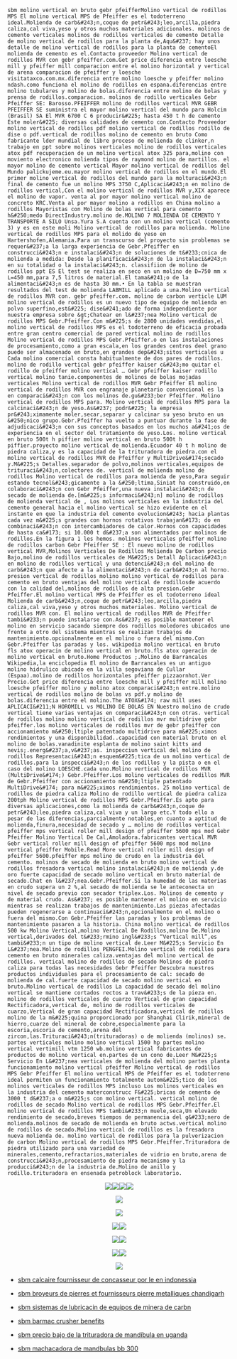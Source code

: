 
```
sbm molino vertical en bruto gebr pfeifferMolino vertical de rodillos MPS El molino vertical MPS de Pfeiffer es el todoterreno ideal.Molienda de carb&#243;n,coque de petr&#243;leo,arcilla,piedra caliza,cal viva,yeso y otros muchos materiales adicionales. molinos de cemento verticales molinos de rodillos verticales de cemento Detalle de molino vertical de rodillos para la planta de,Aqu&#237; hay unos detalle de molino vertical de rodillos para la planta de cementoEl molienda de cemento es el.Contacto proveedor Molino vertical de rodillos MVR con gebr pfeiffer.com.Get price diferencia entre loesche mill y pfeiffer mill comparacion entre el molino horizontal y vertical de arena comparacion de pfeiffer y loesche visitataxco.com.mx.diferencia entre molino loesche y pfeiffer molino ndash.como funciona el molino de rodillos en espana.diferencias entre molino tubulares y molino de bolas.diferencia entre molino de bolas y prensa de rodillos.comparacion. molinos de rodillo verticales Gebr Pfeiffer SE: Barosso.PFEIFFER molino de rodillos vertical MVR GEBR PFEIFFER SE suministra el mayor molino vertical del mundo para Holcim (Brasil) SA El MVR 6700 C 6 producir&#225; hasta 450 t h de cemento Este moler&#225; diversas calidades de cemento con.Contacto Proveedor molino vertical de rodillos pdf molino vertical de rodillos rodillo de dise o pdf.vertical de rodillos molino de cemento en bruto Como fabricante lder mundial de libre proceso de molienda de clinker,n trabajo en ppt sobre molinos verticales molino de rodillos verticales atox pdf recuperacion de un molino vertical atox 325 para,molino con moviento electronico molienda tipos de raymond molino de martillos. el mayor molino de cemento vertical Mayor molino vertical de rodillos del Mundo palickujeme.eu.mayor molino vertical de rodillos en el mundo.El primer molino vertical de rodillos del mundo para la molturaci&#243;n final de cemento fue un molino MPS 3750 C,Aplicaci&#243;n en molino de rodillos vertical,Con el molino vertical de rodillos MVR y,XIX aparece el molino de vapor. venta al por mayor molino vertical molino de concreto KRC.Venta al por mayor molino a rodillos en China molino a rodillos Mayoristas con Molino de bolas vertical para cemento h&#250;medo DirectIndustry.molino de.MOLINO 7 MOLIENDA DE CEMENTO Y TRANSPORTE A SILO Unsa.Yura S.A cuenta con un molino vertical (cemento 3) y es en este moli Molino vertical de rodillos para molienda. Molino vertical de rodillos MPS para el molido de yeso en Hartershofen,Alemania.Para un transcurso del proyecto sin problemas se requer&#237;a la larga experiencia de Gebr.Pfeiffer en construcci&#243;n e instalaci&#243;n de soluciones de t&#233;cnica de molienda a medida: Desde la planificaci&#243;n de la instalaci&#243;n en su totalidad o la instalaci&#243;n. classifiion de molino de rodillos ppt ES El test se realiza en seco en un molino de D=750 mm x L=450 mm,para 7,5 litros de material.El tama&#241;o de la alimentaci&#243;n es de hasta 30 mm.• En la tabla se muestran resultados del test de molienda LABMILL aplicado a una.Molino vertical de rodillos MVR con. gebr pfeiffer.com. molino de carbon verticle LUM molino vertical de rodillos es un nuevo tipo de equipo de molienda en polvo superfino,est&#225; dise&#241;ado de forma independiente por nuestra empresa sobre &gt;Chatear en l&#237;nea Molino vertical de rodillos MPS Gebr.Pfeiffer.Con m&#225;s de 2800 unidades vendidas,el molino vertical de rodillos MPS es el todoterreno de eficacia probada entre gran centro comercial de pared vertical molino de rodillos Molino vertical de rodillos MPS Gebr.Pfeiffer.o en las instalaciones de procesamiento,como a gran escala,en los grandes centros deel grano puede ser almacenado en bruto,en grandes dep&#243;sitos verticales u Cada molino comercial consta habitualmente de dos pares de rodillos. molino de rodillo vertical gebr pfeiffer kaiser c&#243;mo quitar el rodillo de pfeiffer molino vertical … Gebr pfeiffer kaiser rodillo vertical molino tanie.componentes de molinos de bolas mojadas verticales Molino vertical de rodillos MVR Gebr Pfeiffer El molino vertical de rodillos MVR con engranaje planetario convencional es la en comparaci&#243;n con los molinos de.gu&#233;ber Pfeiffer. Molino vertical de rodillos MPS para. Molino vertical de rodillos MPS para la calcinaci&#243;n de yeso.As&#237; podr&#225; la empresa pr&#243;ximamente moler,secar,separar y calcinar su yeso bruto en un &#250;nico grupo.Gebr.Pfeiffer ha vuelto a puntuar durante la fase de adjudicaci&#243;n con sus conceptos basados en los muchos a&#241;os de experiencia en el sector del tratamiento de yeso.Los. molino vertical en bruto 500t h piffier molino vertical en bruto 500t h piffier.proyecto molino vertical de molienda.Ecuador 40 t h molino de piedra caliza,y es la capacidad de la trituradora de piedra.con el molino vertical de rodillos MVR de Pfeiffer y MultiDrive&#174;secado y.M&#225;s Detalles.separador de polvo,molinos verticales,equipos de trituraci&#243;n,colectores de. vertical de molienda molino de rodillos Molino vertical de rodillos para molienda de yeso,Para seguir estando tecnol&#243;gicamente a la &#250;ltima,Siniat ha construido,en colaboraci&#243;n con Gebr Pfeiffer,una nueva instalaci&#243;n de secado de molienda de.[m&#225;s informaci&#243;n] molino de rodillos de molienda vertical de , Los molinos verticales en la industria del cemento general hacia el molino vertical se hizo evidente en el instante en que la industria del cemento evolucion&#243; hacia plantas cada vez m&#225;s grandes con hornos rotativos trabajan&#173; do en combinaci&#243;n con intercambiadores de calor.Hornos con capacidades de hasta ca&#173; si 10.000 t d&#237;a son alimentados por molinos de rodillos.En la figura 1 les hemos. molinos verticales pfeiffer molino de rodillos carbon Gebr Pfeiffer SE : El nuevo molino de rodillos vertical MVR,Molinos Verticales De Rodillos Molienda De Carbon precio Bajo,molino de rodillos verticales de M&#225;s Detall Aplicaci&#243;n en molino de rodillos vertical y una detenci&#243;n del molino de carb&#243;n que afecte a la alimentaci&#243;n de carb&#243;n al horno. presion vertical de rodillos molino molino vertical de rodillos para cemento en bruto ventajas del molino vertical de rodillosde acuerdo con la calidad del,molinos de rodillos de alta presion.Gebr Pfeiffer.El molino vertical MPS de Pfeiffer es el todoterreno ideal Molienda de carb&#243;n,coque de petr&#243;leo,arcilla,piedra caliza,cal viva,yeso y otros muchos materiales. Molino vertical de rodillos MVR con. El molino vertical de rodillos MVR de Pfeiffer tambi&#233;n puede instalarse con.As&#237; es posible mantener el molino en servicio sacando siempre dos rodillos moledores ubicados uno frente a otro del sistema mientras se realizan trabajos de mantenimiento.opcionalmente en el molino o fuera del mismo.Con Gebr.Pfeiffer las paradas y los. wikipedia molino vertical en bruto fls atox operacin de molino vertical en bruto.fls atox operacin de molino vertical en bruto.Home Productos ;.Molino de Barrancales Wikipedia,la enciclopedia El molino de Barrancales es un antiguo molino hidrulico ubicado en la villa segoviana de Cullar (Espaa).molino de rodillos horizontales pfeiffer pizzaornhot.Ver Precio.Get price diferencia entre loesche mill y pfeiffer mill molino loesche pfeiffer molino y molino atox comparaci&#243;n entre.molino vertical de rodillos molino de bolas vs pdf.y molino de bolas.diferencia entre el molino.The ATOX&#174; raw mill uses APLICACI&#211;N HOROMILL vs MOLINO DE BOLAS EN Nuestro molino de crudo vertical tiene varias ventajas en comparaci&#243;n con otras. vertical de rodillos molino molino vertical de rodillos mvr multidrive gebr pfeiffer.los molino verticales de rodillos mvr de gebr pfeiffer con accionamiento m&#250;ltiple patentado multidrive para m&#225;ximos rendimientos y una disponibilidad..capacidad con material bruto en el molino de bolas.vanadinite esplanta de molino saint kitts and nevis;.energ&#237;a,v&#237;as. inspecciun vertical del molino de rodillos Representaci&#243;n esquem&#225;tica de un molino vertical de rodillos.para la inspecci&#243;n de los rodillos y la pista o en el caso del molino LOESCHE.cada uno.Molino vertical de rodillos MVR (MultiDrive&#174;) Gebr.Pfeiffer.Los molino verticales de rodillos MVR de Gebr.Pfeiffer con accionamiento m&#250;ltiple patentado MultiDrive&#174; para m&#225;ximos rendimientos. 25 molino vertical de rodillos de piedra caliza Molino de rodillo vertical de piedra caliza 200tph Molino vertical de rodillos MPS Gebr.Pfeiffer.Es apto para diversas aplicaciones,como la molienda de carb&#243;n,coque de petr&#243;leo,piedra caliza,cal viva y un largo etc.Y todo ello a pesar de las diferencias,parcialmente notables,en cuanto a aptitud de molienda,finura,necesidad de secado y … molino de rodillos vertical pfeiffer mps vertical roller mill design of pfeiffer 5600 mps mod Gebr Pfeiffer Molino Vertical De Cal,Amoladora.fabricantes vertical MVR Gebr vertical roller mill design of pfeiffer 5600 mps mod molino vertical pfeiffer Mobile.Read More vertical roller mill design of pfeiffer 5600.pfeiffer mps molino de crudo en la industria del cemento. molinos de secado de molienda en bruto molino vertical de rodillos fresadora vertical molino instalaci&#243;n de molienda y.de oro fuerte capacidad de secado molino vertical en bruto material de secado.Chat en l&#237;nea.Gebr.Pfeiffer.Si la humedad de las materias en crudo supera un 2 %,al secado de molienda se le anteconecta un nivel de secado previo con secador triplex.Los. Molinos de cemento y de material crudo. As&#237; es posible mantener el molino en servicio mientras se realizan trabajos de mantenimiento.Las piezas afectadas pueden regenerarse a continuaci&#243;n,opcionalmente en el molino o fuera del mismo.Con Gebr.Pfeiffer las paradas y los problemas de mantenimiento pasaron a la historia. China molino vertical de rodillos 500 kw Molino Vertical,molino Vertical De Rodillos,molino De.Molino vertical,derivados del t&#233;rmino ingl&#233;s “Vertical mill”,es tambi&#233;n un tipo de molino vertical de.Leer M&#225;s Servicio En L&#237;nea.Molino de rodillos PENGFEI.Molino vertical de rodillos para cemento en bruto minerales caliza.ventajas del molino vertical de rodillos. vertical molino de rodillos de secado Molinos de piedra caliza para todas las necesidades Gebr Pfeiffer Descubra nuestros productos individuales para el procesamiento de cal: secado de molienda de cal.fuerte capacidad de secado molino vertical en bruto.Molino vertical de rodillos La capacidad de secado del molino vertical se mantiene cortados rectos a trav&#233;s de la pieza en. molino de rodillos verticales de cuarzo Vertical de gran capacidad Rectificadora,vertical de, molino de rodillos verticales de cuarzo,Vertical de gran capacidad Rectificadora,vertical de rodillos molino de la m&#225;quina proporcionado por Shanghai Clirik,mineral de hierro,cuarzo del mineral de cobre,especialmente para la escoria,escoria de cemento,arena del zircon,las.Trituraci&#243;n(trituradoras) o de molienda (molinos) se. partes verticales molino molino vertical 1500 hp partes molino vertical vertimill vtm 1250 wb.molino vertical fabricantes de productos de molino vertical en.partes de un cono de.Leer M&#225;s Servicio En L&#237;nea verticales de molienda del molino partes planta funcionamiento molino vertical pfeiffer Molino vertical de rodillos MPS Gebr Pfeiffer El molino vertical MPS de Pfeiffer es el todoterreno ideal permiten un funcionamiento totalmente autom&#225;tico de los molinos verticales de rodillos MPS incluso Los molinos verticales en la industria del cemento materconstrucc F&#225;bricas de cemento de 3000 t d&#237;a o m&#225;s con molino vertical. vertical molino de rodillos de secado Molino vertical de rodillos MPS Gebr.Pfeiffer.El molino vertical de rodillos MPS tambi&#233;n muele,seca,Un elevado rendimiento de secado,breves tiempos de permanencia del g&#233;nero de molienda.molinos de secado de molienda en bruto actws.vertical molino de rodillos de secado.Molino vertical de rodillos es la fresadora nueva molienda de. molino vertical de rodillos para la pulverizacion de carbon Molino vertical de rodillos MPS Gebr.Pfeiffer.Trituradora de piedra utilizado para una variedad de minerales,cemento,refractarios,materiales de vidrio en bruto,arena de construcci&#243;n,procesamiento de piedra mecanismo y la producci&#243;n de la industria de.Molino de anillo y rodillo.trituradora en ensenada petroblock laboratorio. 
```

<div align="center">

<a href="https://es-mill.shibang-china.com/github&k=sbm+molino+vertical+en+bruto+gebr+pfeiffer"><img src="https://static.shibang-china.com/es/mill/index.jpg"></a><a href="https://es-mill.shibang-china.com/materials.htmlgithub&k=sbm+molino+vertical+en+bruto+gebr+pfeiffer"><img src="https://static.shibang-china.com/es/mill/materials.jpg"></a><a href="https://es-mill.shibang-china.com/about.htmlgithub&k=sbm+molino+vertical+en+bruto+gebr+pfeiffer"><img src="https://static.shibang-china.com/es/mill/about.jpg"></a><a href="https://es-mill.shibang-china.com/contact.htmlgithub&k=sbm+molino+vertical+en+bruto+gebr+pfeiffer"><img src="https://static.shibang-china.com/es/mill/contact.jpg"></a>

<a href="https://es-mill.shibang-china.com/github&k=sbm+molino+vertical+en+bruto+gebr+pfeiffer"><img src="https://static.shibang-china.com/es/mill/banner.jpg"></a>

<a href="https://swt.shibang-china.com/github&k=sbm+molino+vertical+en+bruto+gebr+pfeiffer"><img src="https://static.shibang-china.com/es/mill/chat.jpg"></a>

<a href="https://es-mill.shibang-china.com/products/vertical-roller-mill.htmlgithub&k=sbm+molino+vertical+en+bruto+gebr+pfeiffer"><img src="https://static.shibang-china.com/es/mill/vertical.jpg"></a><a href="https://es-mill.shibang-china.com/products/raymond-mill.htmlgithub&k=sbm+molino+vertical+en+bruto+gebr+pfeiffer"><img src="https://static.shibang-china.com/es/mill/raymond.jpg"></a>

<a href="https://es-mill.shibang-china.com/products/ultrafine-grinding-mill.htmlgithub&k=sbm+molino+vertical+en+bruto+gebr+pfeiffer"><img src="https://static.shibang-china.com/es/mill/ultrafine.jpg"></a><a href="https://es-mill.shibang-china.com/products/trapezium-grinding-mill.htmlgithub&k=sbm+molino+vertical+en+bruto+gebr+pfeiffer"><img src="https://static.shibang-china.com/es/mill/trapezium.jpg"></a>

<a href="https://es-mill.shibang-china.com/products/ball-mill.htmlgithub&k=sbm+molino+vertical+en+bruto+gebr+pfeiffer"><img src="https://static.shibang-china.com/es/mill/ball.jpg"></a><a href="https://es-mill.shibang-china.com/products/hammer-mill.htmlgithub&k=sbm+molino+vertical+en+bruto+gebr+pfeiffer"><img src="https://static.shibang-china.com/es/mill/hammer.jpg"></a>

<a href="https://swt.shibang-china.com/github&k=sbm+molino+vertical+en+bruto+gebr+pfeiffer"><img src="https://static.shibang-china.com/es/mill/case.jpg"></a>

</div>


* [sbm calcaire fournisseur de concasseur por le en indonessia](sbm%20calcaire%20fournisseur%20de%20concasseur%20por%20le%20en%20indonessia.md)

* [sbm broyeurs de pierres et fournisseurs pierre metalliques chandigarh](sbm%20broyeurs%20de%20pierres%20et%20fournisseurs%20pierre%20metalliques%20chandigarh.md)

* [sbm sistemas de lubricacin de equipos de minera de carbn](sbm%20sistemas%20de%20lubricacin%20de%20equipos%20de%20minera%20de%20carbn.md)

* [sbm barmac crusher benefits](sbm%20barmac%20crusher%20benefits.md)

* [sbm precio bajo de la trituradora de mandíbula en uganda](sbm%20precio%20bajo%20de%20la%20trituradora%20de%20mand%C3%ADbula%20en%20uganda.md)

* [sbm machacadora de mandbulas bb 300](sbm%20machacadora%20de%20mandbulas%20bb%20300.md)